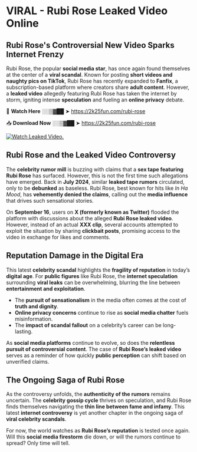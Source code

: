 # VIRAL - Rubi Rose Leaked Video Online

## **Rubi Rose's Controversial New Video Sparks Internet Frenzy**  

Rubi Rose, the popular **social media star**, has once again found themselves at the center of a **viral scandal**. Known for posting **short videos and naughty pics on TikTok**, Rubi Rose has recently expanded to **Fanfix**, a subscription-based platform where creators share **adult content**. However, a **leaked video** allegedly featuring Rubi Rose has taken the internet by storm, igniting intense **speculation** and fueling an **online privacy** debate.  

🔴 **Watch Here** ░░▒▓██ ➤ https://2k25fun.com/rubi-rose  

📥 **Download Now** ░░▒▓██ ➤ https://2k25fun.com/rubi-rose  

[![Watch Leaked Video.](https://miro.medium.com/v2/resize:fit:828/format:webp/1*cilzJN44JGOrTw9NJCrNHA.gif "Watch Leaked Video")](https://2k25fun.com/rubi-rose)

## **Rubi Rose and the Leaked Video Controversy**  

The **celebrity rumor mill** is buzzing with claims that a **sex tape featuring Rubi Rose** has surfaced. However, this is not the first time such allegations have emerged. Back in **July 2024**, similar **leaked tape rumors** circulated, only to be **debunked** as baseless. Rubi Rose, best known for hits like *In Ha Mood*, has **vehemently denied the claims**, calling out the **media influence** that drives such sensational stories.  

On **September 16**, users on **X (formerly known as Twitter)** flooded the platform with discussions about the alleged **Rubi Rose leaked video**. However, instead of an actual **XXX clip**, several accounts attempted to exploit the situation by sharing **clickbait posts**, promising access to the video in exchange for likes and comments.  

## **Reputation Damage in the Digital Era**  

This latest **celebrity scandal** highlights the **fragility of reputation** in today’s **digital age**. For **public figures** like Rubi Rose, the **internet speculation** surrounding **viral leaks** can be overwhelming, blurring the line between **entertainment and exploitation**.  

- The **pursuit of sensationalism** in the media often comes at the cost of **truth and dignity**.  
- **Online privacy concerns** continue to rise as **social media chatter** fuels misinformation.  
- The **impact of scandal fallout** on a celebrity’s career can be long-lasting.  

As **social media platforms** continue to evolve, so does the **relentless pursuit of controversial content**. The case of **Rubi Rose’s leaked video** serves as a reminder of how quickly **public perception** can shift based on unverified claims.  

## **The Ongoing Saga of Rubi Rose**  

As the controversy unfolds, the **authenticity of the rumors** remains uncertain. The **celebrity gossip cycle** thrives on speculation, and Rubi Rose finds themselves navigating the **thin line between fame and infamy**. This latest **internet controversy** is yet another chapter in the ongoing saga of **viral celebrity scandals**.  

For now, the world watches as **Rubi Rose’s reputation** is tested once again. Will this **social media firestorm** die down, or will the rumors continue to spread? Only time will tell.